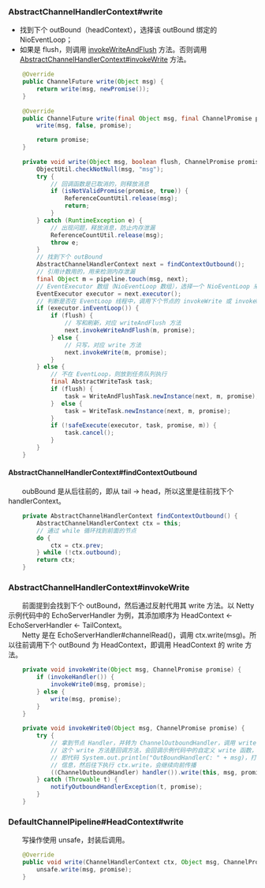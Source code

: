 ### AbstractChannelHandlerContext#write

- 找到下个 outBound（headContext），选择该 outBound 绑定的 NioEventLoop；
- 如果是 flush，则调用 [invokeWriteAndFlush]() 方法。否则调用 [AbstractChannelHandlerContext#invokeWrite]() 方法。

```java
    @Override
    public ChannelFuture write(Object msg) {
        return write(msg, newPromise());
    }
    
    @Override
    public ChannelFuture write(final Object msg, final ChannelPromise promise) {
        write(msg, false, promise);

        return promise;
    }
    
    private void write(Object msg, boolean flush, ChannelPromise promise) {
        ObjectUtil.checkNotNull(msg, "msg");
        try {
            // 回调函数是已取消的，则释放消息
            if (isNotValidPromise(promise, true)) {
                ReferenceCountUtil.release(msg);
                return;
            }
        } catch (RuntimeException e) {
            // 出现问题，释放消息，防止内存泄漏
            ReferenceCountUtil.release(msg);
            throw e;
        }
        // 找到下个 outBound
        AbstractChannelHandlerContext next = findContextOutbound();
        // 引用计数用的，用来检测内存泄漏
        final Object m = pipeline.touch(msg, next);
        // EventExecutor 数组（NioEventLoop 数组），选择一个 NioEventLoop 来执行
        EventExecutor executor = next.executor();
        // 判断是否在 EventLoop 线程中，调用下个节点的 invokeWrite 或 invokeWriteAndFlush 方法，不断往前传播
        if (executor.inEventLoop()) {
            if (flush) {
                // 写和刷新，对应 writeAndFlush 方法
                next.invokeWriteAndFlush(m, promise);
            } else {
                // 只写，对应 write 方法
                next.invokeWrite(m, promise);
            }
        } else {
            // 不在 EventLoop，则放到任务队列执行
            final AbstractWriteTask task;
            if (flush) {
                task = WriteAndFlushTask.newInstance(next, m, promise);
            }  else {
                task = WriteTask.newInstance(next, m, promise);
            }
            if (!safeExecute(executor, task, promise, m)) {
                task.cancel();
            }
        }
    }
```

#### AbstractChannelHandlerContext#findContextOutbound
　　oubBound 是从后往前的，即从 tail -> head，所以这里是往前找下个 handlerContext。

```java
    private AbstractChannelHandlerContext findContextOutbound() {
        AbstractChannelHandlerContext ctx = this;
        // 通过 while 循环找到前面的节点
        do {
            ctx = ctx.prev;
        } while (!ctx.outbound);
        return ctx;
    }
```

### AbstractChannelHandlerContext#invokeWrite
　　前面提到会找到下个 outBound，然后通过反射代用其 write 方法。以 Netty 示例代码中的 EchoServerHandler 为例，其添加顺序为 HeadContext <- EchoServerHandler <- TailContext。<br />
　　Netty 是在 EchoServerHandler#channelRead()，调用 ctx.write(msg)。所以往前调用下个 outBound 为 HeadContext，即调用 HeadContext 的 write 方法。

```java
    private void invokeWrite(Object msg, ChannelPromise promise) {
        if (invokeHandler()) {
            invokeWrite0(msg, promise);
        } else {
            write(msg, promise);
        }
    }
    
    private void invokeWrite0(Object msg, ChannelPromise promise) {
        try {
            // 拿到节点 Handler，并转为 ChannelOutboundHandler，调用 write 方法
            // 这个 write 方法是回调方法，会回调示例代码中的自定义 write 函数，
            // 即代码 System.out.println("OutBoundHandlerC: " + msg)，打印输出
            // 信息，然后往下执行 ctx.write，会继续向前传播
            ((ChannelOutboundHandler) handler()).write(this, msg, promise);
        } catch (Throwable t) {
            notifyOutboundHandlerException(t, promise);
        }
    }
```

### DefaultChannelPipeline#HeadContext#write
　　写操作使用 unsafe，封装后调用。

```java
    @Override
    public void write(ChannelHandlerContext ctx, Object msg, ChannelPromise promise) {
        unsafe.write(msg, promise);
    }
```